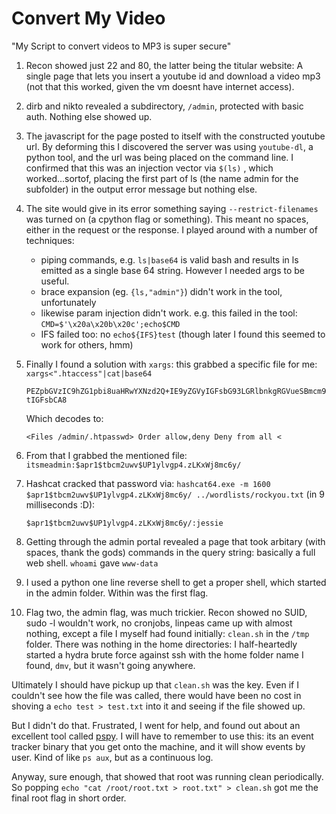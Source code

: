 # Convert My Video

"My Script to convert videos to MP3 is super secure"

1. Recon showed just 22 and 80, the latter being the titular website: A single page that lets you insert a youtube id and download a video mp3 (not that this worked, given the vm doesnt have internet access).

2. dirb and nikto revealed a subdirectory, `/admin`, protected with basic auth. Nothing else showed up.

3. The javascript for the page posted to itself with the constructed youtube url. By deforming this I discovered the server was using `youtube-dl`, a python tool, and the url was being placed on the command line. I confirmed that this was an injection vector via `$(ls)` , which worked...sortof, placing the first part of ls (the name admin for the subfolder) in the output error message but nothing else.

4. The site would give in its error something saying `--restrict-filenames` was turned on (a cpython flag or something). This meant no spaces, either in the request or the response. I played around with a number of techniques:

    - piping commands, e.g. `ls|base64` is valid bash and results in ls emitted as a single base 64 string. However I needed args to be useful.
    - brace expansion (eg. `{ls,"admin"}`) didn't work in the tool, unfortunately
    - likewise param injection didn't work. e.g. this failed in the tool: `CMD=$'\x20a\x20b\x20c';echo$CMD`
    - IFS failed too: no `echo${IFS}test` (though later I found this seemed to work for others, hmm)

5. Finally I found a solution with `xargs`: this grabbed a specific file for me: `xargs<".htaccess"|cat|base64`

    `PEZpbGVzIC9hZG1pbi8uaHRwYXNzd2Q+IE9yZGVyIGFsbG93LGRlbnkgRGVueSBmcm9tIGFsbCA8`

    Which decodes to:

    `<Files /admin/.htpasswd> Order allow,deny Deny from all <`

6. From that I grabbed the mentioned file: `itsmeadmin:$apr1$tbcm2uwv$UP1ylvgp4.zLKxWj8mc6y/`

7. Hashcat cracked that password via: `hashcat64.exe -m 1600 $apr1$tbcm2uwv$UP1ylvgp4.zLKxWj8mc6y/ ../wordlists/rockyou.txt` (in 9 milliseconds :D):

    `$apr1$tbcm2uwv$UP1ylvgp4.zLKxWj8mc6y/:jessie`

8. Getting through the admin portal revealed a page that took arbitary (with spaces, thank the gods) commands in the query string: basically a full web shell. `whoami` gave `www-data`

9. I used a python one line reverse shell to get a proper shell, which started in the admin folder. Within was the first flag.

10. Flag two, the admin flag, was much trickier. Recon showed no SUID, sudo -l wouldn't work, no cronjobs, linpeas came up with almost nothing, except a file I myself had found initially: `clean.sh` in the `/tmp` folder. There was nothing in the home directories: I half-heartedly started a hydra brute force against ssh with the home folder name I found, `dmv`, but it wasn't going anywhere.

Ultimately I should have pickup up that `clean.sh` was the key. Even if I couldn't see how the file was called, there would have been no cost in shoving a `echo test > test.txt` into it and seeing if the file showed up.

But I didn't do that. Frustrated, I went for help, and found out about an excellent tool called [pspy](https://github.com/DominicBreuker/pspy). I will have to remember to use this: its an event tracker binary that you get onto the machine, and it will show events by user. Kind of like `ps aux`, but as a continuous log.

Anyway, sure enough, that showed that root was running clean periodically. So popping `echo "cat /root/root.txt > root.txt" > clean.sh` got me the final root flag in short order.